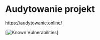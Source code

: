 # Audytowanie projekt

 https://audytowanie.online/


[![Known Vulnerabilities](https://snyk.io/test/github/nadrowskyy/OCD_projekt/badge.svg "Snyk report")]
